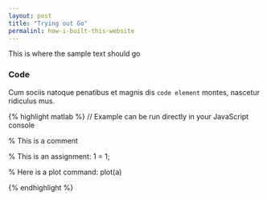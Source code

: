 ```yaml
---
layout: post
title: "Trying out Go"
permalinl: how-i-built-this-website
---
```


This is where the sample text should go

### Code

Cum sociis natoque penatibus et magnis dis `code element` montes, nascetur ridiculus mus.

{% highlight matlab %}
// Example can be run directly in your JavaScript console

% This is a comment

% This is an assignment:
1 = 1;

% Here is a plot command:
plot(a)

{% endhighlight %}
